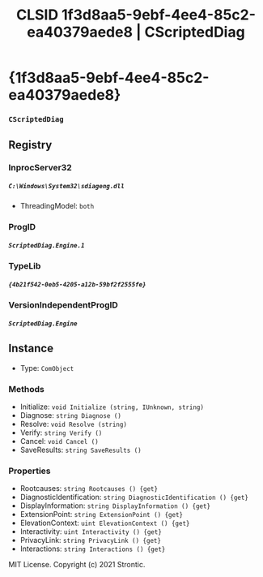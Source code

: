 ﻿---
title: "CLSID 1f3d8aa5-9ebf-4ee4-85c2-ea40379aede8 | CScriptedDiag"
excerpt: What is COM-Object CLSID 1f3d8aa5-9ebf-4ee4-85c2-ea40379aede8?
---

# {1f3d8aa5-9ebf-4ee4-85c2-ea40379aede8}

### `CScriptedDiag`

## Registry


### InprocServer32

##### `C:\Windows\System32\sdiageng.dll`
* ThreadingModel: `both`

### ProgID

##### `ScriptedDiag.Engine.1`

### TypeLib

##### `{4b21f542-0eb5-4205-a12b-59bf2f2555fe}`

### VersionIndependentProgID

##### `ScriptedDiag.Engine`

## Instance

* Type: `ComObject`

### Methods

* Initialize: `void Initialize (string, IUnknown, string)`
* Diagnose: `string Diagnose ()`
* Resolve: `void Resolve (string)`
* Verify: `string Verify ()`
* Cancel: `void Cancel ()`
* SaveResults: `string SaveResults ()`

### Properties

* Rootcauses: `string Rootcauses () {get} `
* DiagnosticIdentification: `string DiagnosticIdentification () {get} `
* DisplayInformation: `string DisplayInformation () {get} `
* ExtensionPoint: `string ExtensionPoint () {get} `
* ElevationContext: `uint ElevationContext () {get} `
* Interactivity: `uint Interactivity () {get} `
* PrivacyLink: `string PrivacyLink () {get} `
* Interactions: `string Interactions () {get} `

MIT License. Copyright (c) 2021 Strontic.


